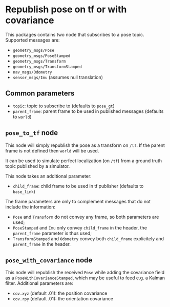 # Republish pose on tf or with covariance

This packages contains two node that subscribes to a pose topic. Supported messages are:

- `geometry_msgs/Pose`
- `geometry_msgs/PoseStamped`
- `geometry_msgs/Transform`
- `geometry_msgs/TransformStamped`
- `nav_msgs/Odometry`
- `sensor_msgs/Imu` (assumes null translation)

## Common parameters

- `topic`: topic to subscribe to (defaults to `pose_gt`)
- `parent_frame`: parent frame to be used in published messages (defaults to `world`)

## `pose_to_tf` node

This node will simply republish the pose as a transform on `/tf`. If the parent frame is not defined then `world` will be used.

It can be used to simulate perfect localization (on `/tf`) from a ground truth topic published by a simulator.

This node takes an additional parameter:

- `child_frame`: child frame to be used in tf publisher (defaults to `base_link`)

The frame parameters are only to complement messages that do not include the information:

- `Pose` and `Transform` do not convey any frame, so both parameters are used;
- `PoseStamped` and `Imu` only convey `child_frame` in the header, the `parent_frame` parameter is thus used;
- `TransformStamped` and `Odometry` convey both `child_frame` explicitely and `parent_frame` in the header.

## `pose_with_covariance` node

This node will republish the received `Pose` while adding the covariance field as a `PoseWithCovarianceStamped`, which may be useful to feed e.g. a Kalman filter. Additional parameters are:

- `cov.xyz` (default .01): the position covariance
- `cov.rpy` (default .01): the orientation covariance
